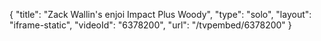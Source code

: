 {
    "title": "Zack Wallin's enjoi Impact Plus Woody",
    "type": "solo",
    "layout": "iframe-static",
    "videoId": "6378200",
    "url": "\/tvpembed\/6378200"
}